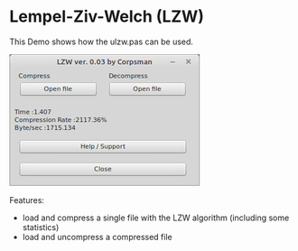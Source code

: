 # Lempel-Ziv-Welch (LZW)

This Demo shows how the ulzw.pas can be used.

![](preview.png)


Features:
 - load and compress a single file with the LZW algorithm (including some statistics)
 - load and uncompress a compressed file
